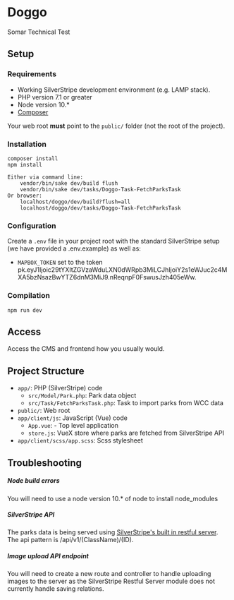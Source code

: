 # Doggo

Somar Technical Test

## Setup

### Requirements

- Working SilverStripe development environment (e.g. LAMP stack).
- PHP version 7.1 or greater
- Node version 10.* 
- [Composer](https://getcomposer.org/doc/00-intro.md)

Your web root **must** point to the `public/` folder (not the root of the project). 

### Installation

```
composer install
npm install

Either via command line:
    vendor/bin/sake dev/build flush
    vendor/bin/sake dev/tasks/Doggo-Task-FetchParksTask
Or browser:
    localhost/doggo/dev/build?flush=all
    localhost/doggo/dev/tasks/Doggo-Task-FetchParksTask

```

### Configuration

Create a `.env` file in your project root with the standard SilverStripe setup (we have provided a .env.example) as well as:

- `MAPBOX_TOKEN` set to the token pk.eyJ1Ijoic29tYXItZGVzaWduLXN0dWRpb3MiLCJhIjoiY2s1eWJuc2c4MXA5bzNsazBwYTZ6dnM3MiJ9.nReqnpF0FswusJzh405eWw.

### Compilation

```
npm run dev
```

## Access

Access the CMS and frontend how you usually would.

## Project Structure

*  `app/`: PHP (SilverStripe) code
   * `src/Model/Park.php`: Park data object
   * `src/Task/FetchParksTask.php`: Task to import parks from WCC data
* `public/`: Web root
* `app/client/js`: JavaScript (Vue) code
  * `App.vue`: - Top level application
  * `store.js`: VueX store where parks are fetched from SilverStripe API
* `app/client/scss/app.scss`: Scss stylesheet

## Troubleshooting
##### Node build errors
You will need to use a node version 10.* of node to install node_modules
##### SilverStripe API
The parks data is being served using [SilverStripe's built in restful server](https://github.com/silverstripe/silverstripe-restfulserver). The api pattern is /api/v1/(ClassName)/(ID).
##### Image upload API endpoint
You will need to create a new route and controller to handle uploading images to the server as the SilverStripe Restful Server module does not currently handle saving relations.  
